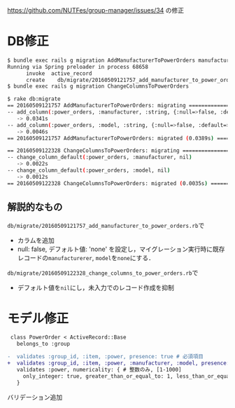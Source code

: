 https://github.com/NUTFes/group-manager/issues/34
の修正

# DB修正

```sh
$ bundle exec rails g migration AddManufacturerToPowerOrders manufacturer:string model:string
Running via Spring preloader in process 68658
      invoke  active_record
      create    db/migrate/20160509121757_add_manufacturer_to_power_orders.rb
$ bundle exec rails g migration ChangeColumnsToPowerOrders

$ rake db:migrate
== 20160509121757 AddManufacturerToPowerOrders: migrating =====================
-- add_column(:power_orders, :manufacturer, :string, {:null=>false, :default=>"No Data"})
   -> 0.0341s
-- add_column(:power_orders, :model, :string, {:null=>false, :default=>"No Data"})
   -> 0.0046s
== 20160509121757 AddManufacturerToPowerOrders: migrated (0.0389s) ============

== 20160509122328 ChangeColumnsToPowerOrders: migrating =======================
-- change_column_default(:power_orders, :manufacturer, nil)
   -> 0.0022s
-- change_column_default(:power_orders, :model, nil)
   -> 0.0012s
== 20160509122328 ChangeColumnsToPowerOrders: migrated (0.0035s) ==============
```

## 解説的なもの

`db/migrate/20160509121757_add_manufacturer_to_power_orders.rb`で
* カラムを追加
* null: false, デフォルト値: 'none'
を設定し，マイグレーション実行時に既存レコードの`manufacturerer`, `model`を`none`にする．

`db/migrate/20160509122328_change_columns_to_power_orders.rb`で
* デフォルト値を`nil`にし，未入力でのレコード作成を抑制


# モデル修正

```diff
 class PowerOrder < ActiveRecord::Base
   belongs_to :group

-  validates :group_id, :item, :power, presence: true # 必須項目
+  validates :group_id, :item, :power, :manufacturer, :model, presence: true # 必須項目
   validates :power, numericality: { # 整数のみ, [1-1000]
     only_integer: true, greater_than_or_equal_to: 1, less_than_or_equal_to: 1000,
   }
```

バリデーション追加
